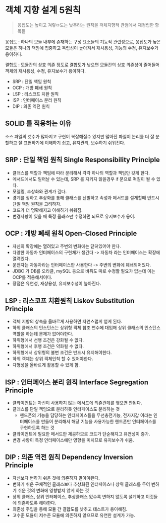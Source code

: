 # 객체 지향 설계 5원칙
> 응집도는 높이고 겨랗ㅂ도는 낮추라는 원칙을 객체지향적 관점에서 재정립한 항목들

응집도 : 하나의 모듈 내부에 존재하는 구성 요소들의 기능적 관련성으로, 응집도가 높은 모듈은 하나의 책임에 집중하고 독립성이 높아져서 재사용성, 기능의 수정, 유지보수가 용이하다.

결합도 : 모듈간의 상호 의존 정도로 결합도가 낮으면 모듈간의 상호 의존성이 줄어들어 객체의 재사용성, 수정, 유지보수가 용이하다.

- SRP : 단일 책임 원칙
- OCP : 개방 폐쇄 원칙
- LSP : 리스코프 치환 원칙
- ISP : 인터페이스 분리 원칙
- DIP : 의존 역전 원칙

## SOLID 를 적용하는 이유
소스 파일의 갯수가 많아지고 구현이 복잡해질수 있지만 많아진 파일이 논리를 더 잘 분할하고 잘 표현하기에 이해하기 쉽고, 유지관리, 보수하기 쉬워진다.

## SRP : 단일 책임 원칙 Single Responsibility Principle
- 클래스를 역할과 책임에 따라 분리해서 각각 하나의 역할과 책임만 갖게 한다. 
- 메서드에서도 일어날 수 있는데, SRP 를 지키지 않을경우 if 문으로 떡칠이 될 수 있다.
- 모델링, 추상화와 관계가 깊다.
- 경계를 정하고 추상화를 통해 클래스를 선별하고 속성과 메서드를 설계할때 반드시 단일 책임 원칙을 고려하자.
- 코드가 더 명확해지고 이해하기 쉬워짐.
- 변경사항이 있을 때 특정 클래스만 수정하면 되므로 유지보수가 용이.

## OCP : 개방 폐쇄 원칙 Open-Closed Principle
- 자신의 확장에는 열려있고 주변의 변화에는 닫혀있어야 한다.
- 다양한 자동차 인터페이스의 구현체가 생긴다 -> 자동차 라는 인터페이스는 확장에 열려있다.
- 운전자는 자동차라는 인터페이스만 사용한다 -> 주변의 변화에 폐쇄되어있다.
- JDBC 가 DB를 오라클, mySQL 등으로 바꿔도 따로 수정할 필요가 없는데 이는 OCP를 적용해서이다.
- 장점은 유연성, 재상용성, 유지보수성이 높아진다.

## LSP : 리스코프 치환원칙 Liskov Substitution Principle
- 객체 지향의 상속을 올바르게 사용하면 자연스럽게 얻게 된다.
- 하위 클래스의 인스턴스는 상위형 객체 참조 변수에 대입해 상위 클래스의 인스턴스 역할을 하는데 문제가 없어야한다.
- 하위형에서 선행 조건은 강화될 수 없다.
- 하위형에서 후행 조건은 약화될 수 없다.
- 하위형에서 상위형의 불변 조건은 반드시 유지해야한다.
- 하위 객체는 상위 객체인척 할 수 있어야한다.
- 다형성을 올바르게 활용할 수 있게 함.

## ISP : 인터페이스 분리 원칙 Interface Segregation Principle
- 클라이언트는 자신이 사용하지 않는 메서드에 의존관계를 맺으면 안된다.
- 클래스를 단일 책임으로 분리하듯 인터페이스도 분리하는 것
  - 핸드폰의 기능을 담당하는 인터페이스들을 무선충전기능, 전자지갑 이라는 인터페이스를 만들어 분리해서 해당 기능을 사용가능한 핸드폰만 인터페이스를 구현하도록 하는 것  
- 클라이언트에 필요한 메서드만 제공하므로 코드가 단순해지고 유연성이 증가.
- 변경 사항이 특정 인터페이스에만 영향을 미치므로 유지보수가 쉬움.

## DIP : 의존 역전 원칙 Dependency Inversion Principle
- 자신보다 변하기 쉬운 것에 의존하지 말아야한다.
- 변하기 쉬운 구체적인 클래스보다 추상화된 인터페이스나 상위 클래스를 두어 변하기 쉬운 것의 변화에 영향받지 않게 하는 것
- 상위 클래스, 상위 인터페이스, 추상클래스 잀수록 변하지 않도록 설계하고 이것들에 의존하도록 해야한다.
- 의존성 주입을 통해 모듈 간 결합도를 낮추고 테스트가 용이해짐.
- 고수준 모듈이 저수준 모듈에 의존하지 않으므로 유연한 설계가 가능.